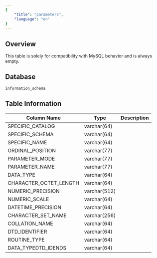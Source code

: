 ```yaml
---
{
    "title": "parameters",
    "language": "en"
}
---
```


## Overview

This table is solely for compatibility with MySQL behavior and is always empty.

## Database


`information_schema`


## Table Information

| Column Name            | Type         | Description |
| ---------------------- | ------------ | ----------- |
| SPECIFIC_CATALOG       | varchar(64)  |             |
| SPECIFIC_SCHEMA        | varchar(64)  |             |
| SPECIFIC_NAME          | varchar(64)  |             |
| ORDINAL_POSITION       | varchar(77)  |             |
| PARAMETER_MODE         | varchar(77)  |             |
| PARAMETER_NAME         | varchar(77)  |             |
| DATA_TYPE              | varchar(64)  |             |
| CHARACTER_OCTET_LENGTH | varchar(64)  |             |
| NUMERIC_PRECISION      | varchar(512) |             |
| NUMERIC_SCALE          | varchar(64)  |             |
| DATETIME_PRECISION     | varchar(64)  |             |
| CHARACTER_SET_NAME     | varchar(256) |             |
| COLLATION_NAME         | varchar(64)  |             |
| DTD_IDENTIFIER         | varchar(64)  |             |
| ROUTINE_TYPE           | varchar(64)  |             |
| DATA_TYPEDTD_IDENDS    | varchar(64)  |             |